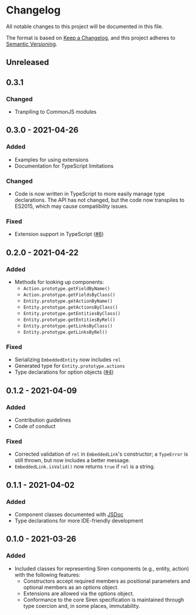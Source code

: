 # Changelog

All notable changes to this project will be documented in this file.

The format is based on [Keep a Changelog][kac], and this project adheres to
[Semantic Versioning][semver].

[kac]: https://keepachangelog.com/en/1.0.0
[semver]: https://semver.org/spec/v2.0.0.html

## Unreleased

## 0.3.1

### Changed

- Tranpiling to CommonJS modules

## 0.3.0 - 2021-04-26

### Added

- Examples for using extensions
- Documentation for TypeScript limitations

### Changed

- Code is now written in TypeScript to more easily manage type declarations. The
  API has not changed, but the code now transpiles to ES2015, which may cause
  compatibility issues.

### Fixed

- Extension support in TypeScript ([#6])

[#6]: https://github.com/siren-js/core/issues/6

## 0.2.0 - 2021-04-22

### Added

- Methods for looking up components:
  - `Action.prototype.getFieldByName()`
  - `Action.prototype.getFieldsByClass()`
  - `Entity.prototype.getActionByName()`
  - `Entity.prototype.getActionsByClass()`
  - `Entity.prototype.getEntitiesByClass()`
  - `Entity.prototype.getEntitiesByRel()`
  - `Entity.prototype.getLinksByClass()`
  - `Entity.prototype.getLinksByRel()`

### Fixed

- Serializing `EmbeddedEntity` now includes `rel`
- Generated type for `Entity.prototype.actions`
- Type declarations for option objects ([#4])

[#4]: https://github.com/siren-js/core/issues/4

## 0.1.2 - 2021-04-09

### Added

- Contribution guidelines
- Code of conduct

### Fixed

- Corrected validation of `rel` in `EmbeddedLink`'s constructor; a `TypeError`
  is still thrown, but now includes a better message.
- `EmbeddedLink.isValid()` now returns `true` if `rel` is a string.

## 0.1.1 - 2021-04-02

### Added

- Component classes documented with [JSDoc](https://jsdoc.app)
- Type declarations for more IDE-friendly development

## 0.1.0 - 2021-03-26

### Added

- Included classes for representing Siren components (e.g., entity, action) with
  the following features:
  - Constructors accept required members as positional parameters and optional
    members as an options object.
  - Extensions are allowed via the options object.
  - Conformance to the core Siren specification is maintained through type
    coercion and, in some places, immutability.

